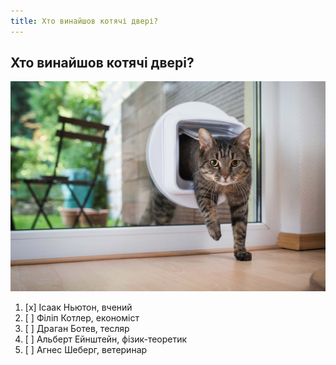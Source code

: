```yaml
---
title: Хто винайшов котячі двері?
---
```


## Хто винайшов котячі двері?

![](./flap.png)

1. [x] Ісаак Ньютон, вчений
2. [ ] Філіп Котлер, економіст
3. [ ] Драган Ботев, тесляр
4. [ ] Альберт Ейнштейн, фізик-теоретик
5. [ ] Агнес Шеберг, ветеринар
